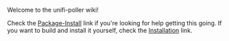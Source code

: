 Welcome to the unifi-poller wiki!

Check the [Package-Install](Package-Install) link if you're looking for help getting this going. If you want to build and install it yourself, check the [Installation](Installation) link.
